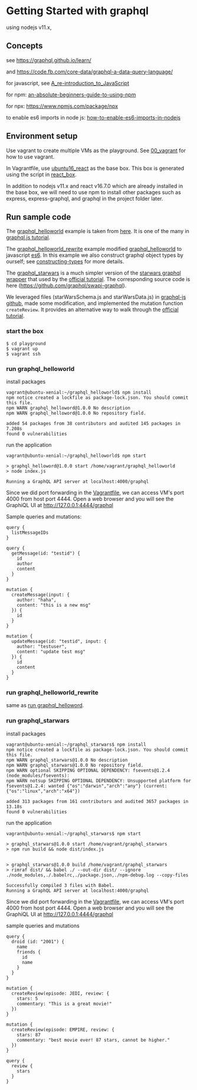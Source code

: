 # Getting Started with graphql

using nodejs v11.x,

## Concepts

see https://graphql.github.io/learn/

and https://code.fb.com/core-data/graphql-a-data-query-language/

for javascript, see [A_re-introduction_to_JavaScript](https://developer.mozilla.org/en-US/docs/Web/JavaScript/A_re-introduction_to_JavaScript)

for npm: [an-absolute-beginners-guide-to-using-npm](https://nodesource.com/blog/an-absolute-beginners-guide-to-using-npm/)

for npx: https://www.npmjs.com/package/npx

to enable es6 imports in node js: [how-to-enable-es6-imports-in-nodejs](https://timonweb.com/posts/how-to-enable-es6-imports-in-nodejs/)

## Environment setup

Use vagrant to create multiple VMs as the playground. See [00_vagrant](../00_vagrant) for how to use vagrant.

In Vagrantfile, use [ubuntu16_react](https://app.vagrantup.com/kumokay/boxes/ubuntu16_react) as the base box. This box is generated using the script in [react_box](../04_react/react_box).

In addition to nodejs v11.x and react v16.7.0 which are already installed in the base box, we will need to use npm to install other packages such as express, express-graphql, and graphql in the project folder later.

## Run sample code

The [graphql_helloworld](playground/graphql_helloworld) example is taken from [here](https://graphql.github.io/graphql-js/mutations-and-input-types/). It is one of the many in [graphql.js tutorial](https://graphql.github.io/graphql-js/).


The [graphql_helloworld_rewrite](playground/graphql_helloworld_rewrite) example
modified [graphql_helloworld](playground/graphql_helloworld) to javascript [es6](https://en.wikipedia.org/wiki/ECMAScript#6th_Edition_-_ECMAScript_2015).
In this example we also construct graphql object types by ourself; see [constructing-types](https://graphql.org/graphql-js/constructing-types/) for more details.


The [graphql_starwars](playground/graphql_starwars) is a much simpler version of the [starwars graphql wrapper](https://graphql.org/swapi-graphql/) that used by the [official tutorial](https://graphql.github.io/learn/). The corresponding source code is here (https://github.com/graphql/swapi-graphql).


We leveraged files (starWarsSchema.js and starWarsData.js) in [graphql-js github](https://github.com/graphql/graphql-js/tree/master/src/__tests__), made some modification, and implemented the mutation function `createReview`. It provides an alternative way to walk through the [official tutorial](https://graphql.github.io/learn/).


### start the box
```console
$ cd playground
$ vagrant up
$ vagrant ssh
```

### run graphql_helloworld

install packages
```console
vagrant@ubuntu-xenial:~/graphql_helloworld$ npm install
npm notice created a lockfile as package-lock.json. You should commit this file.
npm WARN graphql_helloword@1.0.0 No description
npm WARN graphql_helloword@1.0.0 No repository field.

added 54 packages from 38 contributors and audited 145 packages in 7.208s
found 0 vulnerabilities
```

run the application
```console
vagrant@ubuntu-xenial:~/graphql_helloworld$ npm start

> graphql_helloword@1.0.0 start /home/vagrant/graphql_helloworld
> node index.js

Running a GraphQL API server at localhost:4000/graphql
```

Since we did port forwarding in the [Vagrantfile](playground/Vagrantfile),
we can access VM's port 4000 from host port 4444.
Open a web browser and you will see the GraphiQL UI at http://127.0.0.1:4444/graphql

Sample queries and mutations:
```
query {
  listMessageIDs
}

query {
  getMessage(id: "testid") {
    id
    author
    content
  }
}

mutation {
  createMessage(input: {
    author: "haha",
    content: "this is a new msg"
  }) {
    id
  }
}

mutation {
  updateMessage(id: "testid", input: {
    author: "testuser",
    content: "update test msg"
  }) {
    id
    content
  }
}

```

### run graphql_helloworld_rewrite

same as [run graphql_helloword](#run-graphql_helloworld).

### run graphql_starwars

install packages
```console
vagrant@ubuntu-xenial:~/graphql_starwars$ npm install
npm notice created a lockfile as package-lock.json. You should commit this file.
npm WARN graphql_starwars@1.0.0 No description
npm WARN graphql_starwars@1.0.0 No repository field.
npm WARN optional SKIPPING OPTIONAL DEPENDENCY: fsevents@1.2.4 (node_modules/fsevents):
npm WARN notsup SKIPPING OPTIONAL DEPENDENCY: Unsupported platform for fsevents@1.2.4: wanted {"os":"darwin","arch":"any"} (current: {"os":"linux","arch":"x64"})

added 313 packages from 161 contributors and audited 3657 packages in 13.18s
found 0 vulnerabilities
```

run the application
```console
vagrant@ubuntu-xenial:~/graphql_starwars$ npm start

> graphql_starwars@1.0.0 start /home/vagrant/graphql_starwars
> npm run build && node dist/index.js


> graphql_starwars@1.0.0 build /home/vagrant/graphql_starwars
> rimraf dist/ && babel ./ --out-dir dist/ --ignore ./node_modules,./.babelrc,./package.json,./npm-debug.log --copy-files

Successfully compiled 3 files with Babel.
Running a GraphQL API server at localhost:4000/graphql
```

Since we did port forwarding in the [Vagrantfile](playground/Vagrantfile),
we can access VM's port 4000 from host port 4444.
Open a web browser and you will see the GraphiQL UI at http://127.0.0.1:4444/graphql

sample queries and mutations
```
query {
  droid (id: "2001") {
    name
    friends {
      id
      name
    }
  }
}

mutation {
  createReview(episode: JEDI, review: {
    stars: 5
    commentary: "This is a great movie!"
  })
}

mutation {
  createReview(episode: EMPIRE, review: {
    stars: 87
    commentary: "best movie ever! 87 stars, cannot be higher."
  })
}

query {
  review {
    stars
  }
}
```
